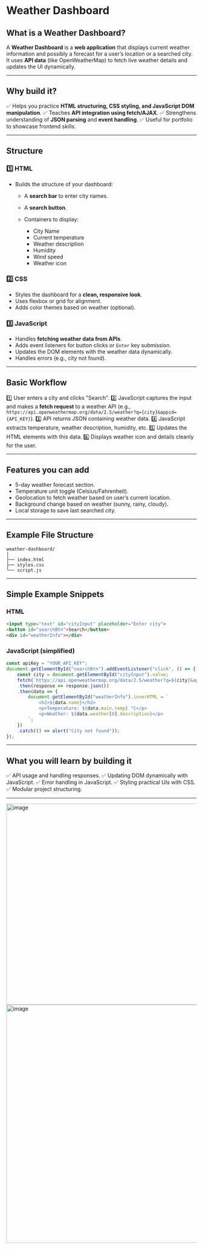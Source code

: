 # Weather Dashboard

## What is a Weather Dashboard?

A **Weather Dashboard** is a **web application** that displays current weather information and possibly a forecast for a user’s location or a searched city. It uses **API data** (like OpenWeatherMap) to fetch live weather details and updates the UI dynamically.

---

## Why build it?

✅ Helps you practice **HTML structuring, CSS styling, and JavaScript DOM manipulation**.
✅ Teaches **API integration using fetch/AJAX**.
✅ Strengthens understanding of **JSON parsing** and **event handling**.
✅ Useful for portfolio to showcase frontend skills.

---

## Structure

### 1️⃣ HTML

* Builds the structure of your dashboard:

  * A **search bar** to enter city names.
  * A **search button**.
  * Containers to display:

    * City Name
    * Current temperature
    * Weather description
    * Humidity
    * Wind speed
    * Weather icon

### 2️⃣ CSS

* Styles the dashboard for a **clean, responsive look**.
* Uses flexbox or grid for alignment.
* Adds color themes based on weather (optional).

### 3️⃣ JavaScript

* Handles **fetching weather data from APIs**.
* Adds event listeners for button clicks or `Enter` key submission.
* Updates the DOM elements with the weather data dynamically.
* Handles errors (e.g., city not found).

---

## Basic Workflow

1️⃣ User enters a city and clicks "Search".
2️⃣ JavaScript captures the input and makes a **fetch request** to a weather API (e.g., `https://api.openweathermap.org/data/2.5/weather?q={city}&appid={API_KEY}`).
3️⃣ API returns JSON containing weather data.
4️⃣ JavaScript extracts temperature, weather description, humidity, etc.
5️⃣ Updates the HTML elements with this data.
6️⃣ Displays weather icon and details cleanly for the user.

---

## Features you can add

* 5-day weather forecast section.
* Temperature unit toggle (Celsius/Fahrenheit).
* Geolocation to fetch weather based on user’s current location.
* Background change based on weather (sunny, rainy, cloudy).
* Local storage to save last searched city.

---

## Example File Structure

```
weather-dashboard/
│
├── index.html
├── styles.css
└── script.js
```

---

## Simple Example Snippets

### HTML

```html
<input type="text" id="cityInput" placeholder="Enter city">
<button id="searchBtn">Search</button>
<div id="weatherInfo"></div>
```

### JavaScript (simplified)

```javascript
const apiKey = "YOUR_API_KEY";
document.getElementById("searchBtn").addEventListener("click", () => {
    const city = document.getElementById("cityInput").value;
    fetch(`https://api.openweathermap.org/data/2.5/weather?q=${city}&appid=${apiKey}&units=metric`)
    .then(response => response.json())
    .then(data => {
        document.getElementById("weatherInfo").innerHTML = `
            <h2>${data.name}</h2>
            <p>Temperature: ${data.main.temp} °C</p>
            <p>Weather: ${data.weather[0].description}</p>
        `;
    })
    .catch(() => alert("City not found"));
});
```

---

## What you will learn by building it

✅ API usage and handling responses.
✅ Updating DOM dynamically with JavaScript.
✅ Error handling in JavaScript.
✅ Styling practical UIs with CSS.
✅ Modular project structuring.

---
<img width="532" alt="image" src="https://github.com/user-attachments/assets/9ac49420-3794-4c8b-9f07-fc847239f800" />
<img width="630" alt="image" src="https://github.com/user-attachments/assets/ec9fa59e-0edd-4785-ad9f-83cc0f383e80" />
